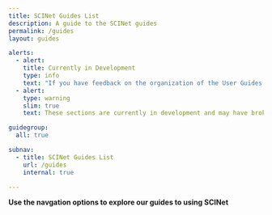 ```yaml
---
title: SCINet Guides List
description: A guide to the SCINet guides
permalink: /guides
layout: guides

alerts:
  - alert:
    title: Currently in Development
    type: info
    text: "If you have feedback on the organization of the User Guides sections, please email us at <a href='mailto:scinet@usda.gov'>scinet@usda.gov.</a>"
  - alert: 
    type: warning
    slim: true 
    text: These sections are currently in development and may have broken links or missing images.

guidegroup:
  all: true

subnav:
  - title: SCINet Guides List
    url: /guides
    internal: true

---
```


**Use the navgation options to explore our guides to using SCINet**

